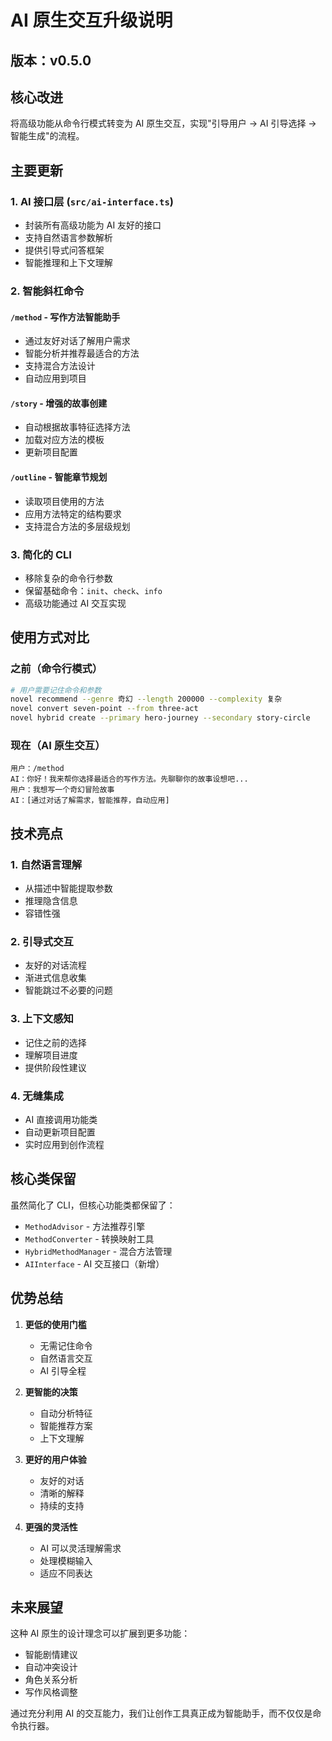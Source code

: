 # AI 原生交互升级说明

## 版本：v0.5.0

## 核心改进

将高级功能从命令行模式转变为 AI 原生交互，实现"引导用户 → AI 引导选择 → 智能生成"的流程。

## 主要更新

### 1. AI 接口层 (`src/ai-interface.ts`)
- 封装所有高级功能为 AI 友好的接口
- 支持自然语言参数解析
- 提供引导式问答框架
- 智能推理和上下文理解

### 2. 智能斜杠命令

#### `/method` - 写作方法智能助手
- 通过友好对话了解用户需求
- 智能分析并推荐最适合的方法
- 支持混合方法设计
- 自动应用到项目

#### `/story` - 增强的故事创建
- 自动根据故事特征选择方法
- 加载对应方法的模板
- 更新项目配置

#### `/outline` - 智能章节规划
- 读取项目使用的方法
- 应用方法特定的结构要求
- 支持混合方法的多层级规划

### 3. 简化的 CLI
- 移除复杂的命令行参数
- 保留基础命令：`init`、`check`、`info`
- 高级功能通过 AI 交互实现

## 使用方式对比

### 之前（命令行模式）
```bash
# 用户需要记住命令和参数
novel recommend --genre 奇幻 --length 200000 --complexity 复杂
novel convert seven-point --from three-act
novel hybrid create --primary hero-journey --secondary story-circle
```

### 现在（AI 原生交互）
```
用户：/method
AI：你好！我来帮你选择最适合的写作方法。先聊聊你的故事设想吧...
用户：我想写一个奇幻冒险故事
AI：[通过对话了解需求，智能推荐，自动应用]
```

## 技术亮点

### 1. 自然语言理解
- 从描述中智能提取参数
- 推理隐含信息
- 容错性强

### 2. 引导式交互
- 友好的对话流程
- 渐进式信息收集
- 智能跳过不必要的问题

### 3. 上下文感知
- 记住之前的选择
- 理解项目进度
- 提供阶段性建议

### 4. 无缝集成
- AI 直接调用功能类
- 自动更新项目配置
- 实时应用到创作流程

## 核心类保留

虽然简化了 CLI，但核心功能类都保留了：
- `MethodAdvisor` - 方法推荐引擎
- `MethodConverter` - 转换映射工具
- `HybridMethodManager` - 混合方法管理
- `AIInterface` - AI 交互接口（新增）

## 优势总结

1. **更低的使用门槛**
   - 无需记住命令
   - 自然语言交互
   - AI 引导全程

2. **更智能的决策**
   - 自动分析特征
   - 智能推荐方案
   - 上下文理解

3. **更好的用户体验**
   - 友好的对话
   - 清晰的解释
   - 持续的支持

4. **更强的灵活性**
   - AI 可以灵活理解需求
   - 处理模糊输入
   - 适应不同表达

## 未来展望

这种 AI 原生的设计理念可以扩展到更多功能：
- 智能剧情建议
- 自动冲突设计
- 角色关系分析
- 写作风格调整

通过充分利用 AI 的交互能力，我们让创作工具真正成为智能助手，而不仅仅是命令执行器。